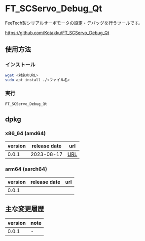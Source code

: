 # FT_SCServo_Debug_Qt

FeeTech製シリアルサーボモータの設定・デバッグを行うツールです。

https://github.com/Kotakku/FT_SCServo_Debug_Qt

## 使用方法

### インストール

```bash
wget <対象のURL>
sudo apt install ./<ファイル名>
```

### 実行

```bash
FT_SCServo_Debug_Qt
```

## dpkg

### x86_64 (amd64)

| version | release date | url |
| --- | --- | --- |
| 0.0.1 | 2023-08-17 | [URL](https://s3.ap-northeast-1.wasabisys.com/download-raw/dpkg/FT_SCSERVO/ft-scservo-debug-qt_v0.0.1_x86_64.deb) |

### arm64 (aarch64)

| version | release date | url |
| --- | --- | --- |
| 0.0.1 | | |

## 主な変更履歴

| version | note |
| --- | --- |
| 0.0.1 | - |